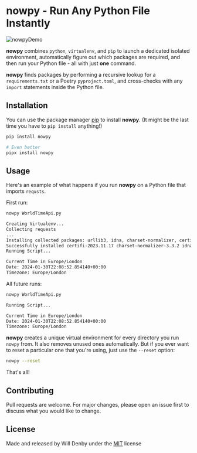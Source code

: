 # nowpy - Run Any Python File Instantly

![nowpyDemo](https://files.datasesa.me/nowpyDemo.gif)

**nowpy** combines ```python```, ```virtualenv```, and ```pip``` to launch a dedicated isolated environment, automatically figure out which packages are required, and then run your Python file - all with just **one** command. 

**nowpy** finds packages by performing a recursive lookup for a ```requirements.txt``` or a Poetry ```pyproject.toml```, and cross-checks with any ```import``` statements inside the Python file. 

## Installation

You can use the package manager [pip](https://pip.pypa.io/en/stable/) to install **nowpy**. (It might be the last time you have to ```pip install``` anything!)

```bash
pip install nowpy

# Even better
pipx install nowpy
```

## Usage

Here's an example of what happens if you run **nowpy** on a Python file that imports ```requsts```. 

First run:

```bash
nowpy WorldTimeApi.py

Creating Virtualenv...
Collecting requests
...
Installing collected packages: urllib3, idna, charset-normalizer, certifi, requests
Successfully installed certifi-2023.11.17 charset-normalizer-3.3.2 idna-3.6 requests-2.31.0 urllib3-2.2.0
Running Script...

Current Time in Europe/London
Date: 2024-01-30T22:08:52.854140+00:00
Timezone: Europe/London
```

All future runs:

```bash
nowpy WorldTimeApi.py

Running Script...

Current Time in Europe/London
Date: 2024-01-30T22:08:52.854140+00:00
Timezone: Europe/London
```

**nowpy** creates a unique virtual environment for every directory you run ```nowpy``` from. It also removes unused ones automatically. But if you ever want to reset a particular one that you're using, just use the ```--reset``` option:

```bash
nowpy --reset
```

That's all!

## Contributing

Pull requests are welcome. For major changes, please open an issue first
to discuss what you would like to change.

## License

Made and released by Will Denby under the [MIT](https://choosealicense.com/licenses/mit/) license
